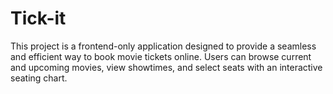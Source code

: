 # Tick-it
This project is a frontend-only application designed to provide a seamless and efficient way to book movie tickets online. Users can browse current and upcoming movies, view showtimes, and select seats with an interactive seating chart.

